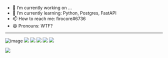 - 🔭 I’m currently working on ...
- 🌱 I’m currently learning: Python, Postgres, FastAPI
- 📫 How to reach me: firocore#6736
- 😄 Pronouns: WTF?
-------------------------------------
![image](https://www.codewars.com/users/firocore/badges/large)
![](https://github-profile-summary-cards.vercel.app/api/cards/profile-details?username=firocore&theme=tokyonight)
![](https://github-profile-summary-cards.vercel.app/api/cards/most-commit-language?username=firocore&theme=tokyonight)        ![](https://github-profile-summary-cards.vercel.app/api/cards/repos-per-language?username=firocore&theme=tokyonight)
![](https://github-profile-summary-cards.vercel.app/api/cards/stats?username=firocore&theme=tokyonight)        ![](https://github-profile-summary-cards.vercel.app/api/cards/productive-time?username=firocore&theme=tokyonight)


![](https://komarev.com/ghpvc/?username=firocore)
<!--
**firocore/firocore** is a ✨ _special_ ✨ repository because its `README.md` (this file) appears on your GitHub profile.

Here are some ideas to get you started:

- 🔭 I’m currently working on ...
- 🌱 I’m currently learning ...
- 👯 I’m looking to collaborate on ...
- 🤔 I’m looking for help with ...
- 💬 Ask me about ...
- 📫 How to reach me: ...
- 😄 Pronouns: ...
- ⚡ Fun fact: ...
-->
